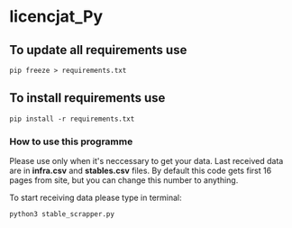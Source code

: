 # licencjat_Py
## To update all requirements use
` pip freeze > requirements.txt `

## To install requirements use
` pip install -r requirements.txt `

### How to use this programme
Please use only when it's neccessary to get your data. Last received data are in **infra.csv** and
**stables.csv** files. By default this code gets first 16 pages from site, but you can change this number to anything.

To start receiving data please type in terminal:

` python3 stable_scrapper.py `
